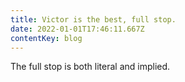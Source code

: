 ```yaml
---
title: Victor is the best, full stop.
date: 2022-01-01T17:46:11.667Z
contentKey: blog
---
```

The full stop is both literal and implied.

